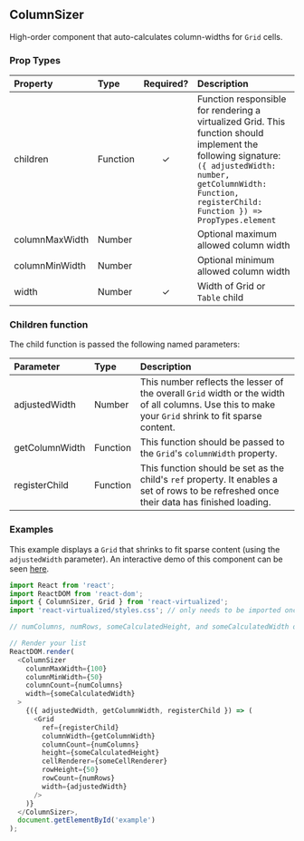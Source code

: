ColumnSizer
---------------

High-order component that auto-calculates column-widths for `Grid` cells.

### Prop Types
| Property | Type | Required? | Description |
|:---|:---|:---:|:---|
| children | Function | ✓ | Function responsible for rendering a virtualized Grid. This function should implement the following signature: `({ adjustedWidth: number, getColumnWidth: Function, registerChild: Function }) => PropTypes.element` |
| columnMaxWidth | Number |  | Optional maximum allowed column width |
| columnMinWidth | Number |  | Optional minimum allowed column width |
| width | Number | ✓ | Width of Grid or `Table` child |

### Children function

The child function is passed the following named parameters:

| Parameter | Type | Description |
|:---|:---|:---|
| adjustedWidth | Number | This number reflects the lesser of the overall `Grid` width or the width of all columns. Use this to make your `Grid` shrink to fit sparse content. |
| getColumnWidth | Function | This function should be passed to the `Grid`'s `columnWidth` property. |
| registerChild | Function | This function should be set as the child's `ref` property. It enables a set of rows to be refreshed once their data has finished loading. |

### Examples

This example displays a `Grid` that shrinks to fit sparse content (using the `adjustedWidth` parameter). An interactive demo of this component can be seen [here](https://bvaughn.github.io/react-virtualized/?component=ColumnSizer).

```javascript
import React from 'react';
import ReactDOM from 'react-dom';
import { ColumnSizer, Grid } from 'react-virtualized';
import 'react-virtualized/styles.css'; // only needs to be imported once

// numColumns, numRows, someCalculatedHeight, and someCalculatedWidth determined here...

// Render your list
ReactDOM.render(
  <ColumnSizer
    columnMaxWidth={100}
    columnMinWidth={50}
    columnCount={numColumns}
    width={someCalculatedWidth}
  >
    {({ adjustedWidth, getColumnWidth, registerChild }) => (
      <Grid
        ref={registerChild}
        columnWidth={getColumnWidth}
        columnCount={numColumns}
        height={someCalculatedHeight}
        cellRenderer={someCellRenderer}
        rowHeight={50}
        rowCount={numRows}
        width={adjustedWidth}
      />
    )}
  </ColumnSizer>,
  document.getElementById('example')
);
```
